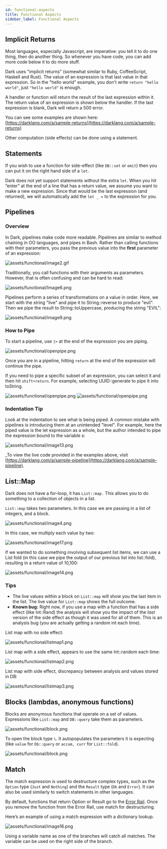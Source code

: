 ```yaml
---
id: functional-aspects
title: Functional Aspects
sidebar_label: Functional Aspects
---
```


## Implicit Returns

Most languages, especially Javascript, are imperative: you tell it to do one thing, then do another thing. So whenever you have code, you can add more code below it to do more stuff.

Dark uses "implicit returns" (somewhat similar to Ruby, CoffeeScript, Haskell and Rust). The value of an expression is that last value in that expression. So in the "hello world" example, you don't write `return "hello world"`, just `"hello world"` is enough.

A handler or function will return the result of the last expression within it. The return value of an expression is shown below the handler. If the last expression is blank, Dark will return a 500 error.

You can see some examples are shown here: [https://darklang.com/a/sample-returns](https://darklang.com/a/sample-returns)

Other computation (side effects) can be done using a statement.

## Statements

If you wish to use a function for side-effect (like `DB::set` or `emit`) then you can put it on the right hand side of a `let`.

Dark does not yet support statements without the extra `let`. When you hit “enter” at the end of a line that has a return value, we assume you want to make a new expression. Since that would be the last expression (and returned), we will automatically add the `let _ =` to the expression for you.

## Pipelines

### Overview

In Dark, pipelines make code more readable. Pipelines are similar to method chaining in OO languages, and pipes in Bash. Rather than calling functions with their parameters, you pass the previous value into the **first** parameter of an expression:

![assets/functional/image2.gif](assets/functional/image2.gif)

Traditionally, you call functions with their arguments as parameters. However, that is often confusing and can be hard to read:

![assets/functional/Image6.png](assets/functional/image6.png)

Pipelines perform a series of transformations on a value in order. Here, we start with the string "live" and pipe it to String::reverse to produce "evil". Then we pipe the result to String::toUppercase, producing the string "EVIL":

![assets/functional/image9.png](assets/functional/image9.png)

### How to Pipe

To start a pipeline, use `|>` at the end of the expression you are piping.

![assets/functional/openpipe.png](assets/functional/openpipe.png)

Once you are in a pipeline, hitting `return` at the end of the expression will continue the pipe.

If you need to pipe a specific subset of an expression, you can select it and then hit `shift+return`. For example, selecting UUID::generate to pipe it into toString.

![assets/functional/openpipe.png](assets/functional/selectpipe.png)
![assets/functional/openpipe.png](assets/functional/successfulpipe.png)

### Indentation Tip

Look at the indentation to see what is being piped. A common mistake with pipelines is introducing them at an unintended "level". For example, here the piped value is the let expression as a whole, but the author intended to pipe the expression bound to the variable s:

![assets/functional/image13.png](assets/functional/image13.png)

\_To view the live code provided in the examples above, visit [https://darklang.com/a/sample-pipeline](https://darklang.com/a/sample-pipeline).

## List::Map

Dark does not have a for-loop, it has `List::map.` This allows you to do something to a collection of objects in a list.

`List::map` takes two parameters. In this case we are passing in a list of integers, and a block.

![assets/functional/image4.png](assets/functional/image4.png)

In this case, we multiply each value by two:

![assets/functional/image17.png](assets/functional/image17.png)

If we wanted to do something involving subsequent list items, we can use a List fold (in this case we pipe the output of our previous list into list::fold), resulting in a return value of 10,100:

![assets/functional/image14.png](assets/functional/image14.png)

### Tips

- The live values within a block on `List::map` will show you the last item in the list. The live value for `List::map` shows the full outcome.
- **Known bug:** Right now, if you use a map with a function that has a side effect (like Int::Rand) the analysis will show you the impact of the _last_ version of the side effect as though it was used for all of them. This is an analysis bug (you are actually getting a random int each time).

List map with no side effect:

![assets/functional/listmap1.png](assets/functional/listmap1.png)

List map with a side effect, appears to use the same Int::random each time:

![assets/functional/listmap2.png](assets/functional/listmap2.png)

List map with side effect, discrepancy between analysis and values stored in DB:

![assets/functional/listmap3.png](assets/functional/listmap3.png)

## Blocks (lambdas, anonymous functions)

Blocks are anonymous functions that operate on a set of values. Expressions like `List::map` and `DB::query` take them as parameters.

![assets/functional/block.png](assets/functional/block.png)

To open the block type `\`. It autopopulates the parameters it is expecting (like `value` for `Db::query` or `accum, curr` for `List::fold`).

![assets/functional/block.png](assets/functional/blockfilter.png)

## Match

The match expression is used to destructure complex types, such as the `Option` type (`Just` and `Nothing`) and the `Result` type (`Ok` and `Error`). It can also be used similarly to switch statements in other languages.

By default, functions that return Option or Result go to the [Error Rail](https://darklang.github.io/docs/unique-aspects#functions-that-use-error-rail). Once you remove the function from the Error Rail, use match for destructuring.

Here’s an example of using a match expression with a dictionary lookup.

![assets/functional/image16.png](assets/functional/image16.png)

Using a variable name as one of the branches will catch all matches. The variable can be used on the right side of the branch.
